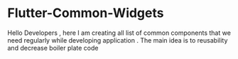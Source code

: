 # Flutter-Common-Widgets
Hello Developers , here I am creating all list of common components that we need regularly while developing application . The main idea is to reusability and decrease boiler plate code 
